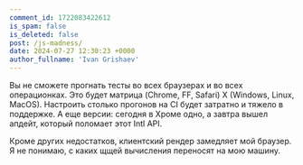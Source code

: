 ```yaml
---
comment_id: 1722083422612
is_spam: false
is_deleted: false
post: /js-madness/
date: 2024-07-27 12:30:23 +0000
author_fullname: 'Ivan Grishaev'
---
```


Вы не сможете прогнать тесты во всех браузерах и во всех операционках. Это будет матрица (Chrome, FF, Safari) X (Windows, Linux, MacOS). Настроить столько прогонов на CI будет затратно и тяжело в поддержке. А еще версии: сегодня в Хроме одно, а завтра вышел апдейт, который поломает этот Intl API.

Кроме других недостатков, клиентский рендер замедляет мой браузер. Я не понимаю, с каких щщей вычисления переносят на мою машину.



